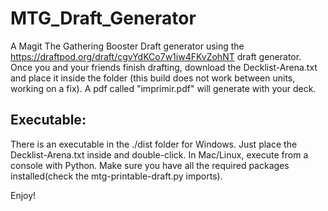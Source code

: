 # MTG_Draft_Generator
A Magit The Gathering Booster Draft generator using the https://draftpod.org/draft/cgvYdKCo7w1iw4FKvZohNT draft generator.
Once you and your friends finish drafting, download the Decklist-Arena.txt and place it inside the folder (this build does not work between units, working on a fix).
A pdf called "imprimir.pdf" will generate with your deck.

## Executable:
There is an executable in the ./dist folder for Windows. Just place the Decklist-Arena.txt inside and double-click.
In Mac/Linux, execute from a console with Python. Make sure you have all the required packages installed(check the mtg-printable-draft.py imports).

Enjoy!
